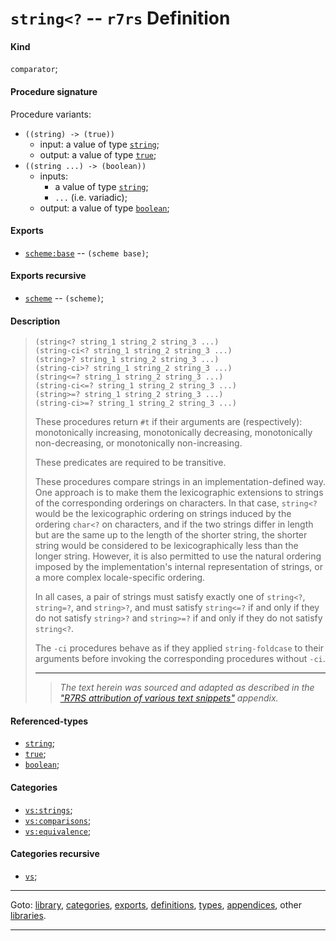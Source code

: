 

<a id='definition__r7rs__string_3c_3f'></a>

# `string<?` -- `r7rs` Definition


<a id='definition__r7rs__string_3c_3f__kind'></a>

#### Kind

`comparator`;


<a id='definition__r7rs__string_3c_3f__procedure-signature'></a>

#### Procedure signature

Procedure variants:
 * `((string) -> (true))`
   * input: a value of type [`string`](../../r7rs/types/string.md#type__r7rs__string);
   * output: a value of type [`true`](../../r7rs/types/true.md#type__r7rs__true);
 * `((string ...) -> (boolean))`
   * inputs:
     * a value of type [`string`](../../r7rs/types/string.md#type__r7rs__string);
     * `...` (i.e. variadic);
   * output: a value of type [`boolean`](../../r7rs/types/boolean.md#type__r7rs__boolean);


<a id='definition__r7rs__string_3c_3f__exports'></a>

#### Exports

 * [`scheme:base`](../../r7rs/exports/scheme_3a_base.md#export__r7rs__scheme_3a_base) -- `(scheme base)`;


<a id='definition__r7rs__string_3c_3f__exports-recursive'></a>

#### Exports recursive

 * [`scheme`](../../r7rs/exports/scheme.md#export__r7rs__scheme) -- `(scheme)`;


<a id='definition__r7rs__string_3c_3f__description'></a>

#### Description

> ````
> (string<? string_1 string_2 string_3 ...)
> (string-ci<? string_1 string_2 string_3 ...)
> (string>? string_1 string_2 string_3 ...)
> (string-ci>? string_1 string_2 string_3 ...)
> (string<=? string_1 string_2 string_3 ...)
> (string-ci<=? string_1 string_2 string_3 ...)
> (string>=? string_1 string_2 string_3 ...)
> (string-ci>=? string_1 string_2 string_3 ...)
> ````
> 
> 
> These procedures return `#t` if their arguments are (respectively):
> monotonically increasing, monotonically decreasing,
> monotonically non-decreasing, or monotonically non-increasing.
> 
> These predicates are required to be transitive.
> 
> These procedures compare strings in an implementation-defined way.
> One approach is to make them the lexicographic extensions to strings of
> the corresponding orderings on characters.  In that case, `string<?`
> would be the lexicographic ordering on strings induced by the ordering
> `char<?` on characters, and if the two strings differ in length but
> are the same up to the length of the shorter string, the shorter string
> would be considered to be lexicographically less than the longer string.
> However, it is also permitted to use the natural ordering imposed by the
> implementation's internal representation of strings, or a more complex locale-specific
> ordering.
> 
> In all cases, a pair of strings must satisfy exactly one of
> `string<?`, `string=?`, and `string>?`, and must satisfy
> `string<=?` if and only if they do not satisfy `string>?` and
> `string>=?` if and only if they do not satisfy `string<?`.
> 
> The `-ci` procedures behave as if they applied
> `string-foldcase` to their arguments before invoking the corresponding
> procedures without  `-ci`.
> 
> 
> ----
> > *The text herein was sourced and adapted as described in the ["R7RS attribution of various text snippets"](../../r7rs/appendices/attribution.md#appendix__r7rs__attribution) appendix.*


<a id='definition__r7rs__string_3c_3f__referenced-types'></a>

#### Referenced-types

 * [`string`](../../r7rs/types/string.md#type__r7rs__string);
 * [`true`](../../r7rs/types/true.md#type__r7rs__true);
 * [`boolean`](../../r7rs/types/boolean.md#type__r7rs__boolean);


<a id='definition__r7rs__string_3c_3f__categories'></a>

#### Categories

 * [`vs:strings`](../../r7rs/categories/vs_3a_strings.md#category__r7rs__vs_3a_strings);
 * [`vs:comparisons`](../../r7rs/categories/vs_3a_comparisons.md#category__r7rs__vs_3a_comparisons);
 * [`vs:equivalence`](../../r7rs/categories/vs_3a_equivalence.md#category__r7rs__vs_3a_equivalence);


<a id='definition__r7rs__string_3c_3f__categories-recursive'></a>

#### Categories recursive

 * [`vs`](../../r7rs/categories/vs.md#category__r7rs__vs);

----

Goto: [library](../../r7rs/_index.md#library__r7rs), [categories](../../r7rs/categories/_index.md#toc__r7rs__categories), [exports](../../r7rs/exports/_index.md#toc__r7rs__exports), [definitions](../../r7rs/definitions/_index.md#toc__r7rs__definitions), [types](../../r7rs/types/_index.md#toc__r7rs__types), [appendices](../../r7rs/appendices/_index.md#toc__r7rs__appendices), other [libraries](../../_libraries.md#toc__libraries).

----

